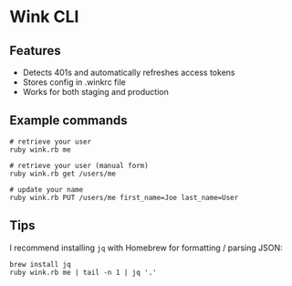 # Wink CLI

## Features

* Detects 401s and automatically refreshes access tokens
* Stores config in .winkrc file
* Works for both staging and production

## Example commands

```
# retrieve your user
ruby wink.rb me

# retrieve your user (manual form)
ruby wink.rb get /users/me

# update your name
ruby wink.rb PUT /users/me first_name=Joe last_name=User
```

## Tips

I recommend installing `jq` with Homebrew for formatting / parsing JSON:

```
brew install jq
ruby wink.rb me | tail -n 1 | jq '.'
```
